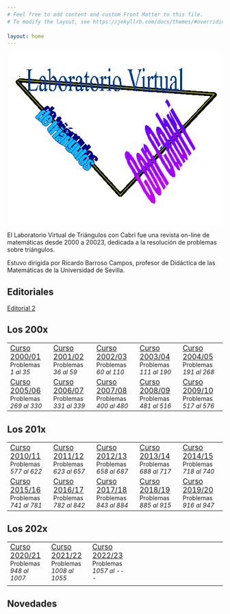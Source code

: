 ```yaml
---
# Feel free to add content and custom Front Matter to this file.
# To modify the layout, see https://jekyllrb.com/docs/themes/#overriding-theme-defaults

layout: home
---
```


![Logo de Tríángulos Cabri](logoTcabri.png)


  El Laboratorio Virtual de Triángulos con Cabri fue una revista on-line de matemáticas desde 2000 a 20023,  dedicada a la resolución de problemas sobre triángulos.

  Estuvo dirigida por Ricardo Barroso Campos, profesor de Didáctica de las Matemáticas de la Universidad de Sevilla. 
  
## Editoriales
<a href="https://trianguloscabri.github.io/editorial060213.html">Editorial 2</a>

## Los 200x
<table>
  <tr>
    <td><big><a href="https://trianguloscabri.github.io/curso20002001/index.htm">Curso 2000/01</a></big><br>Problemas<br><em> 1 al 35 </em></td>
    <td><big><a href="https://trianguloscabri.github.io/curso20012002/index.htm">Curso 2001/02</a></big><br>Problemas<br><em> 36 al 59 </em></td>
    <td><big><a href="https://trianguloscabri.github.io/curso20022003/index.htm">Curso 2002/03</a></big><br>Problemas<br><em> 60 al 110 </em></td>
    <td><big><a href="https://trianguloscabri.github.io/curso20032004/index.htm">Curso 2003/04</a></big><br>Problemas<br><em> 111 al 190 </em></td>
    <td><big><a href="https://trianguloscabri.github.io/curso20042005/index.htm">Curso 2004/05</a></big><br>Problemas<br><em> 191 al 268 </em></td>
  </tr>
    <tr>
    <td><big><a href="https://trianguloscabri.github.io/curso20052006/index.htm">Curso 2005/06</a></big><br>Problemas<br><em> 269 al 330 </em></td>
    <td><big><a href="https://trianguloscabri.github.io/curso20062007/index.htm">Curso 2006/07</a></big><br>Problemas<br><em> 331 al 339 </em></td>
    <td><big><a href="https://trianguloscabri.github.io/curso20072008/index.htm">Curso 2007/08</a></big><br>Problemas<br><em> 400 al 480 </em></td>
    <td><big><a href="https://trianguloscabri.github.io/curso20082009/index.htm">Curso 2008/09</a></big><br>Problemas<br><em> 481 al 516 </em></td>
    <td><big><a href="https://trianguloscabri.github.io/curso20092010/index.htm">Curso 2009/10</a></big><br>Problemas<br><em> 517 al 576 </em></td>
  </tr>
</table>

## Los 201x
<table>
  <tr>
    <td><big><a href="https://trianguloscabri.github.io/curso20102011/index.htm">Curso 2010/11</a></big><br>Problemas<br><em> 577 al 622 </em></td>
    <td><big><a href="https://trianguloscabri.github.io/curso20112012/index.htm">Curso 2011/12</a></big><br>Problemas<br><em> 623 al 657 </em></td>
    <td><big><a href="https://trianguloscabri.github.io/curso20122013/index.htm">Curso 2012/13</a></big><br>Problemas<br><em> 658 al 687 </em></td>
    <td><big><a href="https://trianguloscabri.github.io/curso20132014/index.htm">Curso 2013/14</a></big><br>Problemas<br><em> 688 al 717 </em></td>
    <td><big><a href="https://trianguloscabri.github.io/curso20142015/index.htm">Curso 2014/15</a></big><br>Problemas<br><em> 718 al 740 </em></td>
  </tr>
    <tr>
    <td><big><a href="https://trianguloscabri.github.io/curso20152016/index.htm">Curso 2015/16</a></big><br>Problemas<br><em> 741 al 781 </em></td>
    <td><big><a href="https://trianguloscabri.github.io/curso20162017/index.htm">Curso 2016/17</a></big><br>Problemas<br><em> 782 al 842 </em></td>
    <td><big><a href="https://trianguloscabri.github.io/curso20172018/index.htm">Curso 2017/18</a></big><br>Problemas<br><em> 843 al 884 </em></td>
    <td><big><a href="https://trianguloscabri.github.io/curso20182019/index.htm">Curso 2018/19</a></big><br>Problemas<br><em> 885 al 915 </em></td>
    <td><big><a href="https://trianguloscabri.github.io/curso20192020/index.htm">Curso 2019/20</a></big><br>Problemas<br><em> 916 al 947 </em></td>
  </tr>
</table>

## Los 202x
<table>
  <tr>
    <td><big><a href="https://trianguloscabri.github.io/curso20202021/index.htm">Curso 2020/21</a></big><br>Problemas<br><em> 948 al 1007 </em></td>
    <td><big><a href="https://trianguloscabri.github.io/curso20212022/index.htm">Curso 2021/22</a></big><br>Problemas<br><em> 1008 al 1055 </em></td>
    <td><big><a href="https://trianguloscabri.github.io/curso20222023/index.htm">Curso 2022/23</a></big><br>Problemas<br><em> 1057 al --- </em></td>
    <td>&nbsp;&nbsp;&nbsp;&nbsp;&nbsp;&nbsp;&nbsp;&nbsp;&nbsp;&nbsp;&nbsp;&nbsp;&nbsp;&nbsp;&nbsp;&nbsp;&nbsp;&nbsp;&nbsp;&nbsp;&nbsp;&nbsp;&nbsp;&nbsp;&nbsp;</td>
    <td>&nbsp;&nbsp;&nbsp;&nbsp;&nbsp;&nbsp;&nbsp;&nbsp;&nbsp;&nbsp;&nbsp;&nbsp;&nbsp;&nbsp;&nbsp;&nbsp;&nbsp;&nbsp;&nbsp;&nbsp;&nbsp;&nbsp;&nbsp;&nbsp;&nbsp;</td>
  </tr>
    <tr>
    <td></td>
    <td></td>
    <td></td>
    <td></td>
    <td></td>
  </tr>
</table>


## Novedades
